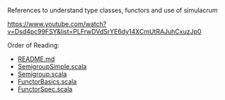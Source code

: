 References to understand type classes, functors and use of simulacrum

https://www.youtube.com/watch?v=Dsd4pc99FSY&list=PLFrwDVdSrYE6dy14XCmUtRAJuhCxuzJp0

Order of Reading:

* [README.md](README.md)
* [SemigroupSimple.scala](simulacrum/SemigroupSimple.scala)
* [Semigroup.scala](simulacrum/Semigroup.scala)
* [FunctorBasics.scala](functor/FunctorBasics.scala)
* [FunctorSpec.scala](https://github.com/afsalthaj/supaku-sukara/blob/master/src/test/scala/com/thaj/functionalprogramming/example/typeclass/FunctorSpec.scala)